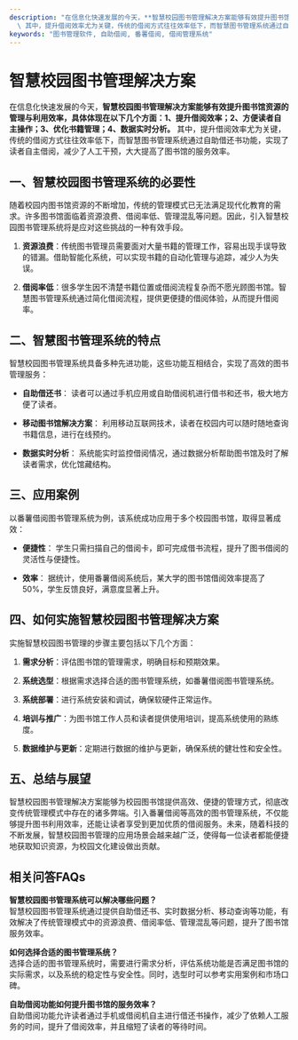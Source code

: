 ```yaml
---
description: "在信息化快速发展的今天，**智慧校园图书管理解决方案能够有效提升图书馆资源的管理与利用效率，具体体现在以下几个方面：1、提升借阅效率；2、方便读者自主操作；3、优化书籍管理；4、数据实时分析。**\
  \ 其中，提升借阅效率尤为关键，传统的借阅方式往往效率低下，而智慧图书管理系统通过自助借还书功能，实现了读者自主借阅，减少了人工干预，大大提高了图书馆的服务效率。"
keywords: "图书管理软件, 自助借阅, 番薯借阅, 借阅管理系统"
---
```

# 智慧校园图书管理解决方案

在信息化快速发展的今天，**智慧校园图书管理解决方案能够有效提升图书馆资源的管理与利用效率，具体体现在以下几个方面：1、提升借阅效率；2、方便读者自主操作；3、优化书籍管理；4、数据实时分析。** 其中，提升借阅效率尤为关键，传统的借阅方式往往效率低下，而智慧图书管理系统通过自助借还书功能，实现了读者自主借阅，减少了人工干预，大大提高了图书馆的服务效率。

## 一、智慧校园图书管理系统的必要性

随着校园内图书馆资源的不断增加，传统的管理模式已无法满足现代化教育的需求。许多图书馆面临着资源浪费、借阅率低、管理混乱等问题。因此，引入智慧校园图书管理系统将是应对这些挑战的一种有效手段。

1. **资源浪费**：传统图书管理员需要面对大量书籍的管理工作，容易出现手误导致的错漏。借助智能化系统，可以实现书籍的自动化管理与追踪，减少人为失误。
   
2. **借阅率低**：很多学生因不清楚书籍位置或借阅流程复杂而不愿光顾图书馆。智慧图书管理系统通过简化借阅流程，提供更便捷的借阅体验，从而提升借阅率。

## 二、智慧图书管理系统的特点

智慧校园图书管理系统具备多种先进功能，这些功能互相结合，实现了高效的图书管理服务：

- **自助借还书**：
  读者可以通过手机应用或自助借阅机进行借书和还书，极大地方便了读者。

- **移动图书馆解决方案**：
  利用移动互联网技术，读者在校园内可以随时随地查询书籍信息，进行在线预约。

- **数据实时分析**：
  系统能实时监控借阅情况，通过数据分析帮助图书馆及时了解读者需求，优化馆藏结构。

## 三、应用案例

以番薯借阅图书管理系统为例，该系统成功应用于多个校园图书馆，取得显著成效：

- **便捷性**：
  学生只需扫描自己的借阅卡，即可完成借书流程，提升了图书借阅的灵活性与便捷性。

- **效率**：
  据统计，使用番薯借阅系统后，某大学的图书馆借阅效率提高了50%，学生反馈良好，满意度显著上升。

## 四、如何实施智慧校园图书管理解决方案

实施智慧校园图书管理的步骤主要包括以下几个方面：

1. **需求分析**：评估图书馆的管理需求，明确目标和预期效果。
   
2. **系统选型**：根据需求选择合适的图书管理系统，如番薯借阅图书管理系统。

3. **系统部署**：进行系统安装和调试，确保软硬件正常运作。

4. **培训与推广**：为图书馆工作人员和读者提供使用培训，提高系统使用的熟练度。

5. **数据维护与更新**：定期进行数据的维护与更新，确保系统的健壮性和安全性。

## 五、总结与展望

智慧校园图书管理解决方案能够为校园图书馆提供高效、便捷的管理方式，彻底改变传统管理模式中存在的诸多弊端。引入番薯借阅等高效的图书管理系统，不仅能够提升图书利用效率，还能让读者享受到更加优质的借阅服务。未来，随着科技的不断发展，智慧校园图书管理的应用场景会越来越广泛，使得每一位读者都能便捷地获取知识资源，为校园文化建设做出贡献。

## 相关问答FAQs

**智慧校园图书管理系统可以解决哪些问题？**  
智慧校园图书管理系统通过提供自助借还书、实时数据分析、移动查询等功能，有效解决了传统管理模式中的资源浪费、借阅率低、管理混乱等问题，提升了图书馆服务效率。

**如何选择合适的图书管理系统？**  
选择合适的图书管理系统时，需要进行需求分析，评估系统功能是否满足图书馆的实际需求，以及系统的稳定性与安全性。同时，选型时可以参考实用案例和市场口碑。

**自助借阅功能如何提升图书馆的服务效率？**  
自助借阅功能允许读者通过手机或借阅机自主进行借还书操作，减少了依赖人工服务的时间，提升了借阅效率，并且缩短了读者的等待时间。
